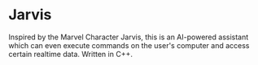 # Jarvis
Inspired by the Marvel Character Jarvis, this is an AI-powered assistant which can even execute commands on the user's computer and access certain realtime data. Written in C++.
